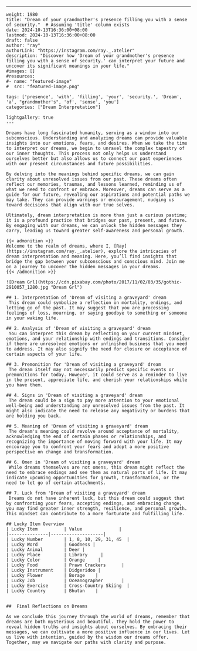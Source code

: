 ---
    weight: 1980
    title: "Dream of your grandmother's presence filling you with a sense of security."  # Assuming 'title' column exists
    date: 2024-10-13T16:36:00+08:00
    lastmod: 2024-10-13T16:36:00+08:00
    draft: false
    author: "ray"
    authorLink: "https://instagram.com/ray._.atelier"
    description: "Discover how 'Dream of your grandmother's presence filling you with a sense of security.' can interpret your future and uncover its significant meanings in your life."
    #images: []
    #resources:
    #- name: "featured-image"
    #  src: "featured-image.png"
    
    tags: ['presence', 'with', 'filling', 'your', 'security.', 'Dream', 'a', "grandmother's", 'of', 'sense', 'you']
    categories: ["Dream Interpretation"]
    
    lightgallery: true
    ---
    
    Dreams have long fascinated humanity, serving as a window into our subconscious. Understanding and analyzing dreams can provide valuable insights into our emotions, fears, and desires. When we take the time to interpret our dreams, we begin to unravel the complex tapestry of our inner thoughts. This process not only helps us understand ourselves better but also allows us to connect our past experiences with our present circumstances and future possibilities.
    
    By delving into the meanings behind specific dreams, we can gain clarity about unresolved issues from our past. These dreams often reflect our memories, traumas, and lessons learned, reminding us of what we need to confront or embrace. Moreover, dreams can serve as a guide for our future, revealing our aspirations and potential paths we may take. They can provide warnings or encouragement, nudging us toward decisions that align with our true selves.
    
    Ultimately, dream interpretation is more than just a curious pastime; it is a profound practice that bridges our past, present, and future. By engaging with our dreams, we can unlock the hidden messages they carry, leading us toward greater self-awareness and personal growth.
    
    {{< admonition >}}
    Welcome to the realm of dreams, where I, [Ray](https://instagram.com/ray._.atelier), explore the intricacies of dream interpretation and meaning. Here, you’ll find insights that bridge the gap between your subconscious and conscious mind. Join me on a journey to uncover the hidden messages in your dreams.
    {{< /admonition >}}
    
    ![Dream Grl](https://cdn.pixabay.com/photo/2017/11/02/03/35/gothic-2910057_1280.jpg "Dream Grl")
    
    ## 1. Interpretation of 'Dream of visiting a graveyard' dream
     This dream could symbolize a reflection on mortality, endings, and letting go of the past. It may suggest that you are processing feelings of loss, mourning, or saying goodbye to something or someone in your waking life.
    
    ## 2. Analysis of 'Dream of visiting a graveyard' dream
     You can interpret this dream by reflecting on your current mindset, emotions, and your relationship with endings and transitions. Consider if there are unresolved emotions or unfinished business that you need to address. It may also signify the need for closure or acceptance of certain aspects of your life.
    
    ## 3. Premonition for 'Dream of visiting a graveyard' dream
     The dream itself may not necessarily predict specific events or premonitions for today. However, it could serve as a reminder to live in the present, appreciate life, and cherish your relationships while you have them.
    
    ## 4. Signs in 'Dream of visiting a graveyard' dream
     The dream could be a sign to pay more attention to your emotional well-being and understanding any unresolved issues from the past. It might also indicate the need to release any negativity or burdens that are holding you back.
    
    ## 5. Meaning of 'Dream of visiting a graveyard' dream
     The dream's meaning could revolve around acceptance of mortality, acknowledging the end of certain phases or relationships, and recognizing the importance of moving forward with your life. It may encourage you to confront your fears and adopt a more positive perspective on change and transformation.
    
    ## 6. Omen in 'Dream of visiting a graveyard' dream
     While dreams themselves are not omens, this dream might reflect the need to embrace endings and see them as natural parts of life. It may indicate upcoming opportunities for growth, transformation, or the need to let go of certain attachments.
    
    ## 7. Luck from 'Dream of visiting a graveyard' dream
     Dreams do not have inherent luck, but this dream could suggest that by confronting your fears, accepting endings, and embracing change, you may find greater inner strength, resilience, and personal growth. This mindset can contribute to a more fortunate and fulfilling life.
    
    ## Lucky Item Overview
    | Lucky Item          | Value              |
    |---------------|--------------------|
    | Lucky Number        | 1, 8, 10, 29, 31, 45  |
    | Lucky Word          | Goodness |
    | Lucky Animal        | Deer |
    | Lucky Place         | Library     |
    | Lucky Color         | Orange     |
    | Lucky Food          | Prawn Crackers      |
    | Lucky Instrument    | Didgeridoo |
    | Lucky Flower        | Borage    |
    | Lucky Job           | Oceanographer       |
    | Lucky Exercise      | Cross-Country Skiing  |
    | Lucky Country       | Bhutan    |
    
    
    ##  Final Reflections on Dreams
    
    As we conclude this journey through the world of dreams, remember that dreams are both mysterious and beautiful. They hold the power to reveal hidden truths and insights about ourselves. By embracing their messages, we can cultivate a more positive influence in our lives. Let us live with intention, guided by the wisdom our dreams offer. Together, may we navigate our paths with clarity and purpose.
    